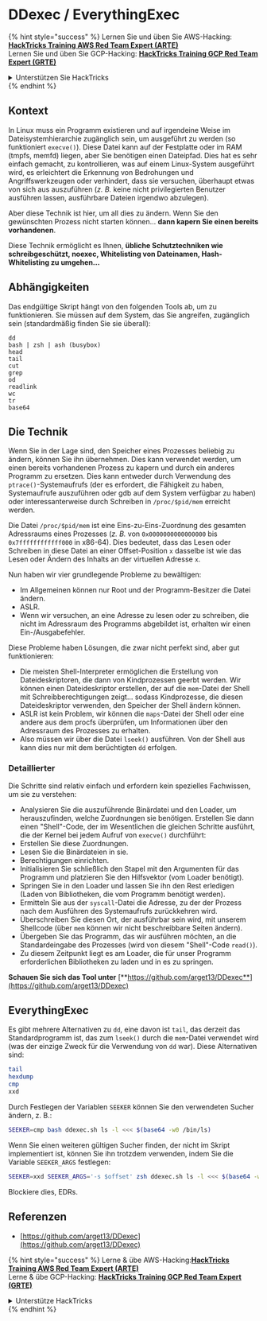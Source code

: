 # DDexec / EverythingExec

{% hint style="success" %}
Lernen Sie und üben Sie AWS-Hacking: <img src="/.gitbook/assets/arte.png" alt="" data-size="line">[**HackTricks Training AWS Red Team Expert (ARTE)**](https://training.hacktricks.xyz/courses/arte)<img src="/.gitbook/assets/arte.png" alt="" data-size="line">\
Lernen Sie und üben Sie GCP-Hacking: <img src="/.gitbook/assets/grte.png" alt="" data-size="line">[**HackTricks Training GCP Red Team Expert (GRTE)**<img src="/.gitbook/assets/grte.png" alt="" data-size="line">](https://training.hacktricks.xyz/courses/grte)

<details>

<summary>Unterstützen Sie HackTricks</summary>

* Überprüfen Sie die [**Abonnementpläne**](https://github.com/sponsors/carlospolop)!
* **Treten Sie der** 💬 [**Discord-Gruppe**](https://discord.gg/hRep4RUj7f) oder der [**Telegram-Gruppe**](https://t.me/peass) bei oder **folgen** Sie uns auf **Twitter** 🐦 [**@hacktricks\_live**](https://twitter.com/hacktricks\_live)**.**
* **Teilen Sie Hacking-Tricks, indem Sie PRs an die** [**HackTricks**](https://github.com/carlospolop/hacktricks) und [**HackTricks Cloud**](https://github.com/carlospolop/hacktricks-cloud) github Repositories einreichen.

</details>
{% endhint %}

## Kontext

In Linux muss ein Programm existieren und auf irgendeine Weise im Dateisystemhierarchie zugänglich sein, um ausgeführt zu werden (so funktioniert `execve()`). Diese Datei kann auf der Festplatte oder im RAM (tmpfs, memfd) liegen, aber Sie benötigen einen Dateipfad. Dies hat es sehr einfach gemacht, zu kontrollieren, was auf einem Linux-System ausgeführt wird, es erleichtert die Erkennung von Bedrohungen und Angriffswerkzeugen oder verhindert, dass sie versuchen, überhaupt etwas von sich aus auszuführen (_z. B._ keine nicht privilegierten Benutzer ausführen lassen, ausführbare Dateien irgendwo abzulegen).

Aber diese Technik ist hier, um all dies zu ändern. Wenn Sie den gewünschten Prozess nicht starten können... **dann kapern Sie einen bereits vorhandenen**.

Diese Technik ermöglicht es Ihnen, **übliche Schutztechniken wie schreibgeschützt, noexec, Whitelisting von Dateinamen, Hash-Whitelisting zu umgehen...**

## Abhängigkeiten

Das endgültige Skript hängt von den folgenden Tools ab, um zu funktionieren. Sie müssen auf dem System, das Sie angreifen, zugänglich sein (standardmäßig finden Sie sie überall):
```
dd
bash | zsh | ash (busybox)
head
tail
cut
grep
od
readlink
wc
tr
base64
```
## Die Technik

Wenn Sie in der Lage sind, den Speicher eines Prozesses beliebig zu ändern, können Sie ihn übernehmen. Dies kann verwendet werden, um einen bereits vorhandenen Prozess zu kapern und durch ein anderes Programm zu ersetzen. Dies kann entweder durch Verwendung des `ptrace()`-Systemaufrufs (der es erfordert, die Fähigkeit zu haben, Systemaufrufe auszuführen oder gdb auf dem System verfügbar zu haben) oder interessanterweise durch Schreiben in `/proc/$pid/mem` erreicht werden.

Die Datei `/proc/$pid/mem` ist eine Eins-zu-Eins-Zuordnung des gesamten Adressraums eines Prozesses (_z. B._ von `0x0000000000000000` bis `0x7ffffffffffff000` in x86-64). Dies bedeutet, dass das Lesen oder Schreiben in diese Datei an einer Offset-Position `x` dasselbe ist wie das Lesen oder Ändern des Inhalts an der virtuellen Adresse `x`.

Nun haben wir vier grundlegende Probleme zu bewältigen:

* Im Allgemeinen können nur Root und der Programm-Besitzer die Datei ändern.
* ASLR.
* Wenn wir versuchen, an eine Adresse zu lesen oder zu schreiben, die nicht im Adressraum des Programms abgebildet ist, erhalten wir einen Ein-/Ausgabefehler.

Diese Probleme haben Lösungen, die zwar nicht perfekt sind, aber gut funktionieren:

* Die meisten Shell-Interpreter ermöglichen die Erstellung von Dateideskriptoren, die dann von Kindprozessen geerbt werden. Wir können einen Dateideskriptor erstellen, der auf die `mem`-Datei der Shell mit Schreibberechtigungen zeigt... sodass Kindprozesse, die diesen Dateideskriptor verwenden, den Speicher der Shell ändern können.
* ASLR ist kein Problem, wir können die `maps`-Datei der Shell oder eine andere aus dem procfs überprüfen, um Informationen über den Adressraum des Prozesses zu erhalten.
* Also müssen wir über die Datei `lseek()` ausführen. Von der Shell aus kann dies nur mit dem berüchtigten `dd` erfolgen.

### Detaillierter

Die Schritte sind relativ einfach und erfordern kein spezielles Fachwissen, um sie zu verstehen:

* Analysieren Sie die auszuführende Binärdatei und den Loader, um herauszufinden, welche Zuordnungen sie benötigen. Erstellen Sie dann einen "Shell"-Code, der im Wesentlichen die gleichen Schritte ausführt, die der Kernel bei jedem Aufruf von `execve()` durchführt:
* Erstellen Sie diese Zuordnungen.
* Lesen Sie die Binärdateien in sie.
* Berechtigungen einrichten.
* Initialisieren Sie schließlich den Stapel mit den Argumenten für das Programm und platzieren Sie den Hilfsvektor (vom Loader benötigt).
* Springen Sie in den Loader und lassen Sie ihn den Rest erledigen (Laden von Bibliotheken, die vom Programm benötigt werden).
* Ermitteln Sie aus der `syscall`-Datei die Adresse, zu der der Prozess nach dem Ausführen des Systemaufrufs zurückkehren wird.
* Überschreiben Sie diesen Ort, der ausführbar sein wird, mit unserem Shellcode (über `mem` können wir nicht beschreibbare Seiten ändern).
* Übergeben Sie das Programm, das wir ausführen möchten, an die Standardeingabe des Prozesses (wird von diesem "Shell"-Code `read()`).
* Zu diesem Zeitpunkt liegt es am Loader, die für unser Programm erforderlichen Bibliotheken zu laden und in es zu springen.

**Schauen Sie sich das Tool unter** [**https://github.com/arget13/DDexec**](https://github.com/arget13/DDexec)

## EverythingExec

Es gibt mehrere Alternativen zu `dd`, eine davon ist `tail`, das derzeit das Standardprogramm ist, das zum `lseek()` durch die `mem`-Datei verwendet wird (was der einzige Zweck für die Verwendung von `dd` war). Diese Alternativen sind:
```bash
tail
hexdump
cmp
xxd
```
Durch Festlegen der Variablen `SEEKER` können Sie den verwendeten Sucher ändern, z. B.:
```bash
SEEKER=cmp bash ddexec.sh ls -l <<< $(base64 -w0 /bin/ls)
```
Wenn Sie einen weiteren gültigen Sucher finden, der nicht im Skript implementiert ist, können Sie ihn trotzdem verwenden, indem Sie die Variable `SEEKER_ARGS` festlegen:
```bash
SEEKER=xxd SEEKER_ARGS='-s $offset' zsh ddexec.sh ls -l <<< $(base64 -w0 /bin/ls)
```
Blockiere dies, EDRs.

## Referenzen
* [https://github.com/arget13/DDexec](https://github.com/arget13/DDexec)

{% hint style="success" %}
Lerne & übe AWS-Hacking:<img src="/.gitbook/assets/arte.png" alt="" data-size="line">[**HackTricks Training AWS Red Team Expert (ARTE)**](https://training.hacktricks.xyz/courses/arte)<img src="/.gitbook/assets/arte.png" alt="" data-size="line">\
Lerne & übe GCP-Hacking: <img src="/.gitbook/assets/grte.png" alt="" data-size="line">[**HackTricks Training GCP Red Team Expert (GRTE)**<img src="/.gitbook/assets/grte.png" alt="" data-size="line">](https://training.hacktricks.xyz/courses/grte)

<details>

<summary>Unterstütze HackTricks</summary>

* Überprüfe die [**Abonnementpläne**](https://github.com/sponsors/carlospolop)!
* **Trete der** 💬 [**Discord-Gruppe**](https://discord.gg/hRep4RUj7f) oder der [**Telegram-Gruppe**](https://t.me/peass) bei oder **folge** uns auf **Twitter** 🐦 [**@hacktricks\_live**](https://twitter.com/hacktricks\_live)**.**
* **Teile Hacking-Tricks, indem du PRs zu den** [**HackTricks**](https://github.com/carlospolop/hacktricks) und [**HackTricks Cloud**](https://github.com/carlospolop/hacktricks-cloud) Github-Repositories einreichst.

</details>
{% endhint %}
